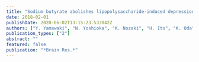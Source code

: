 ```yaml
---
title: "Sodium butyrate abolishes lipopolysaccharide-induced depression-like behaviors and hippocampal microglial activation in mice"
date: 2018-02-01
publishDate: 2020-06-02T13:15:23.533042Z
authors: ["Y. Yamawaki", "N. Yoshioka", "K. Nozaki", "H. Ito", "K. Oda", "K. Harada", "S. Shirawachi", "S. Asano", "H. Aizawa", "S. Yamawaki", "T. Kanematsu", "H. Akagi"]
publication_types: ["2"]
abstract: ""
featured: false
publication: "*Brain Res.*"
---
```


